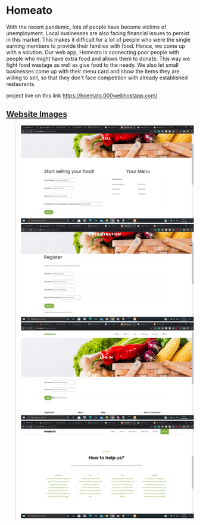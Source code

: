 
# Homeato
With the recent pandemic, lots of people have become victims of unemployment. Local businesses are also facing financial issues to persist in this market. This makes it difficult for a lot of people who were the single earning members to provide their families with food. Hence, we come up with a solution. Our web app, Homeato is connecting poor people with people who might have extra food and allows them to donate. This way we fight food wastage as well as give food to the needy. We also let small businesses come up with their menu card and show the items they are willing to sell, so that they don't face competition with already established restaurants.

project live on this link https://hoemato.000webhostapp.com/
## <u>Website Images</u>
> ![](homeato1.jpeg)
> ![](homeato2.jpeg)
> ![](homeato3.jpeg)
> ![](homeato4.jpeg)
